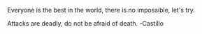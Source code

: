 Everyone is the best in the world, there is no impossible, let's try.

Attacks are deadly, do not be afraid of death. -Castillo
